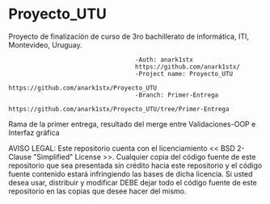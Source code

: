 # Proyecto_UTU
Proyecto de finalización de curso de 3ro bachillerato de informática, ITI, Montevideo, Uruguay.

                                       -Auth: anark1stx
                                       https://github.com/anark1stx/
                                       -Project name: Proyecto_UTU
                                       https://github.com/anark1stx/Proyecto_UTU
                                       -Branch: Primer-Entrega
                                       https://github.com/anark1stx/Proyecto_UTU/tree/Primer-Entrega

Rama de la primer entrega, resultado del merge entre Validaciones-OOP e Interfaz gráfica

AVISO LEGAL: Este repositorio cuenta con el licenciamiento << BSD 2-Clause "Simplified" License >>. Cualquier copia del código fuente de este repositorio que sea presentada sin crédito hacia este repositorio y el código fuente contenido estará infringiendo las bases de dicha licencia. Si usted desea usar, distribuir y modificar DEBE dejar todo el código fuente de este repositorio en las copias que desee hacer del mismo.
